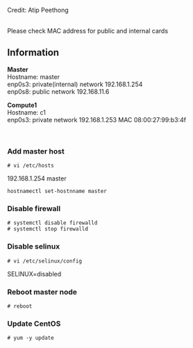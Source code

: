 Credit: Atip Peethong

<br>
Please check MAC address for public and internal cards

## Information

**Master**\
Hostname: master\
enp0s3: private(internal) network 192.168.1.254\
enp0s8: public network 192.168.11.6

**Compute1**\
Hostname: c1\
enp0s3: private network 192.168.1.253 MAC 08:00:27:99:b3:4f

<br>

### Add master host
```
# vi /etc/hosts
```
192.168.1.254 master

```
hostnamectl set-hostnname master
```

### Disable firewall
```
# systemctl disable firewalld
# systemctl stop firewalld
```

### Disable selinux
```
# vi /etc/selinux/config
```
SELINUX=disabled

### Reboot master node 
```
# reboot
```

### Update CentOS
```
# yum -y update
```
